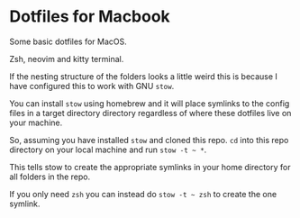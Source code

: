 # Dotfiles for Macbook

Some basic dotfiles for MacOS.

Zsh, neovim and kitty terminal.

If the nesting structure of the folders looks a little weird this is because I have configured this to work with
GNU `stow`.  

You can install `stow` using homebrew and it will place symlinks to the config files in a target directory
directory regardless of where these dotfiles live on your machine.

So, assuming you have installed `stow` and cloned this repo. `cd` into this repo directory on your local machine
and run `stow -t ~ *`.

This tells stow to create the appropriate symlinks in your home directory for all folders
in the repo.

If you only need `zsh` you can instead do `stow -t ~ zsh` to create the one symlink.
